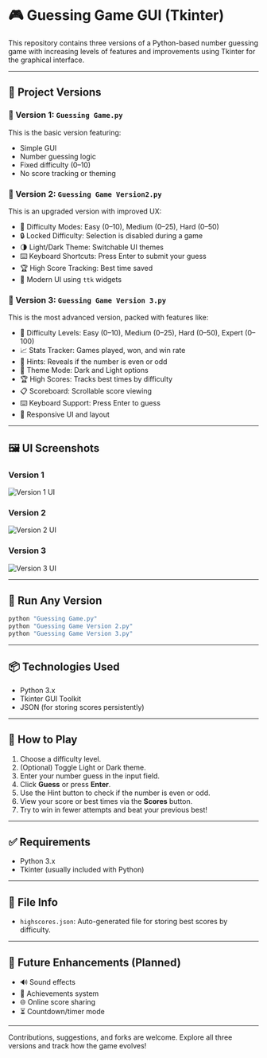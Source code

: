 # 🎮 Guessing Game GUI (Tkinter)

This repository contains three versions of a Python-based number guessing game with increasing levels of features and improvements using Tkinter for the graphical interface.

---

## 📁 Project Versions

### 🔹 Version 1: `Guessing Game.py`
This is the basic version featuring:
- Simple GUI
- Number guessing logic
- Fixed difficulty (0–10)
- No score tracking or theming

### 🔸 Version 2: `Guessing Game Version2.py`
This is an upgraded version with improved UX:
- 🎯 Difficulty Modes: Easy (0–10), Medium (0–25), Hard (0–50)
- 🔒 Locked Difficulty: Selection is disabled during a game
- 🌗 Light/Dark Theme: Switchable UI themes
- ⌨️ Keyboard Shortcuts: Press Enter to submit your guess
- 🏆 High Score Tracking: Best time saved
- 🎨 Modern UI using `ttk` widgets

### 🔺 Version 3: `Guessing Game Version 3.py`
This is the most advanced version, packed with features like:
- 🎯 Difficulty Levels: Easy (0–10), Medium (0–25), Hard (0–50), Expert (0–100)
- 📈 Stats Tracker: Games played, won, and win rate
- 🧠 Hints: Reveals if the number is even or odd
- 🌙 Theme Mode: Dark and Light options
- 🏆 High Scores: Tracks best times by difficulty
- 📋 Scoreboard: Scrollable score viewing
- ⌨️ Keyboard Support: Press Enter to guess
- 🧼 Responsive UI and layout

---

## 🖼️ UI Screenshots

### Version 1
![Version 1 UI](https://github.com/user-attachments/assets/088d0334-7bce-42f3-93e1-857bb6a7d47d)

### Version 2
![Version 2 UI](https://github.com/user-attachments/assets/902aeb5b-1475-4c95-bb56-41309054b6b1)

### Version 3
![Version 3 UI](https://github.com/user-attachments/assets/e2d29ead-8cff-422c-8032-548dc0180320)

---

## 🚀 Run Any Version

```bash
python "Guessing Game.py"
python "Guessing Game Version 2.py"
python "Guessing Game Version 3.py"
```

---

## 📦 Technologies Used
- Python 3.x
- Tkinter GUI Toolkit
- JSON (for storing scores persistently)

---

## 🧠 How to Play
1. Choose a difficulty level.
2. (Optional) Toggle Light or Dark theme.
3. Enter your number guess in the input field.
4. Click **Guess** or press **Enter**.
5. Use the Hint button to check if the number is even or odd.
6. View your score or best times via the **Scores** button.
7. Try to win in fewer attempts and beat your previous best!

---

## ✅ Requirements
- Python 3.x
- Tkinter (usually included with Python)

---

## 📁 File Info
- `highscores.json`: Auto-generated file for storing best scores by difficulty.

---

## 🧱 Future Enhancements (Planned)
- 🔊 Sound effects
- 🏅 Achievements system
- 🌐 Online score sharing
- ⏳ Countdown/timer mode

---

Contributions, suggestions, and forks are welcome. Explore all three versions and track how the game evolves!
